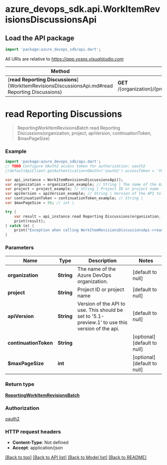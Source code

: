# azure_devops_sdk.api.WorkItemRevisionsDiscussionsApi

## Load the API package
```dart
import 'package:azure_devops_sdk/api.dart';
```

All URIs are relative to *https://app.vssps.visualstudio.com*

Method | HTTP request | Description
------------- | ------------- | -------------
[**read Reporting Discussions**](WorkItemRevisionsDiscussionsApi.md#read Reporting Discussions) | **GET** /{organization}/{project}/_apis/wit/reporting/workItemRevisions/discussions | 


# **read Reporting Discussions**
> ReportingWorkItemRevisionsBatch read Reporting Discussions(organization, project, apiVersion, continuationToken, $maxPageSize)



### Example 
```dart
import 'package:azure_devops_sdk/api.dart';
// TODO Configure OAuth2 access token for authorization: oauth2
//defaultApiClient.getAuthentication<OAuth>('oauth2').accessToken = 'YOUR_ACCESS_TOKEN';

var api_instance = WorkItemRevisionsDiscussionsApi();
var organization = organization_example; // String | The name of the Azure DevOps organization.
var project = project_example; // String | Project ID or project name
var apiVersion = apiVersion_example; // String | Version of the API to use.  This should be set to '5.1-preview.1' to use this version of the api.
var continuationToken = continuationToken_example; // String | 
var $maxPageSize = 56; // int | 

try { 
    var result = api_instance.read Reporting Discussions(organization, project, apiVersion, continuationToken, $maxPageSize);
    print(result);
} catch (e) {
    print("Exception when calling WorkItemRevisionsDiscussionsApi->read Reporting Discussions: $e\n");
}
```

### Parameters

Name | Type | Description  | Notes
------------- | ------------- | ------------- | -------------
 **organization** | **String**| The name of the Azure DevOps organization. | [default to null]
 **project** | **String**| Project ID or project name | [default to null]
 **apiVersion** | **String**| Version of the API to use.  This should be set to &#39;5.1-preview.1&#39; to use this version of the api. | [default to null]
 **continuationToken** | **String**|  | [optional] [default to null]
 **$maxPageSize** | **int**|  | [optional] [default to null]

### Return type

[**ReportingWorkItemRevisionsBatch**](ReportingWorkItemRevisionsBatch.md)

### Authorization

[oauth2](../README.md#oauth2)

### HTTP request headers

 - **Content-Type**: Not defined
 - **Accept**: application/json

[[Back to top]](#) [[Back to API list]](../README.md#documentation-for-api-endpoints) [[Back to Model list]](../README.md#documentation-for-models) [[Back to README]](../README.md)

